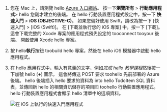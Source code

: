 
1. 您在 Mac 上，請瀏覽 hello [Azure 入口網站]。 按一下**瀏覽所有** > **行動應用程式**> hello 您剛才建立的後端。 在 hello 行動裝置應用程式設定中，按一下 **快速入門** > **iOS (OBJECTIVE-C)**。 如果您偏好使用 Swift，請改為按一下 [快速入門]  >  [iOS (Swift)]。 在 [下載並執行您的 iOS 專案] 中，按一下 [下載]。 這會下載完整的 Xcode 專案的應用程式預先設定的 tooconnect tooyour 後端。 開啟使用 Xcode hello 專案。
2. 按 hello**執行**按鈕 toobuild hello 專案，然後在 hello iOS 模擬器中啟動 hello 應用程式。
3. 在 hello 應用程式中，輸入有意義的文字，例如*完成 hello 教學課程*然後按一下加號 hello (**+**) 圖示。 這會將傳送 POST 要求 toohello 先前部署的 Azure 後端。 hello 後端插入 hello 要求的資料為 into hello TodoItem SQL 資料表，並傳回新 hello 的相關資訊儲存的項目回 toohello 行動裝置應用程式。 hello 行動裝置應用程式會顯示 hello 清單中的這項資料。 

   ![在 iOS 上執行的快速入門應用程式](./media/app-service-mobile-ios-quickstart/mobile-quickstart-startup-ios.png)

[Azure 入口網站]: https://portal.azure.com/
